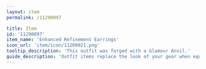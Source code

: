 ```yaml
---
layout: item
permalink: /11290097

title: Item
id: '11290097'
item_name: 'Enhanced Refinement Earrings'
icon_url: 'item/icon/11200021.png'
tooltip_description: 'This outfit was forged with a Glamour Anvil.'
guide_description: 'Outfit items replace the look of your gear when equipped.'
---
```

